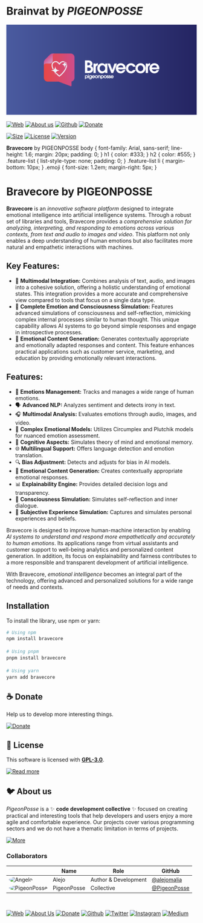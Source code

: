 # Brainvat by _PIGEONPOSSE_

[![HEADER](docs/banner.png)](https://npmjs.com/package/brainvat)

[![Web](https://img.shields.io/badge/Web-grey?style=flat-square)](https://pigeonposse.com/)
[![About us](https://img.shields.io/badge/About%20us-grey?style=flat-square)](https://pigeonposse.com/?popup=about)
[![Github](https://img.shields.io/badge/Github-grey?style=flat-square)](https://github.com/pigeon-posse)
[![Donate](https://img.shields.io/badge/Donate-pink?style=flat-square)](https://pigeonposse.com/?popup=donate)

[![Size](https://img.shields.io/bundlephobia/minzip/brainvat)](https://npmjs.com/package/brainvat)
[![License](https://img.shields.io/github/license/pigeonposse/personality?color=blue&label=License&style=flat-square)](https://npmjs.com/package/brainvat)
[![Version](https://img.shields.io/npm/v/brainvat?color=a1b858&label&style=flat-square)](https://npmjs.com/package/brainvat)





  **Bravecore** by PIGEONPOSSE body { font-family: Arial, sans-serif; line-height: 1.6; margin: 20px; padding: 0; } h1 { color: #333; } h2 { color: #555; } .feature-list { list-style-type: none; padding: 0; } .feature-list li { margin-bottom: 10px; } .emoji { font-size: 1.2em; margin-right: 5px; }

# Bravecore by PIGEONPOSSE

**Bravecore** is an *innovative software platform* designed to integrate emotional intelligence into artificial intelligence systems. Through a robust set of libraries and tools, Bravecore provides a *comprehensive solution for analyzing, interpreting, and responding to emotions across various contexts, from text and audio to images and video*. This platform not only enables a deep understanding of human emotions but also facilitates more natural and empathetic interactions with machines.

## Key Features:

*   💖 **Multimodal Integration:** Combines analysis of text, audio, and images into a cohesive solution, offering a holistic understanding of emotional states. This integration provides a more accurate and comprehensive view compared to tools that focus on a single data type.
*   🧠 **Complete Emotion and Consciousness Simulation:** Features advanced simulations of consciousness and self-reflection, mimicking complex internal processes similar to human thought. This unique capability allows AI systems to go beyond simple responses and engage in introspective processes.
*   📝 **Emotional Content Generation:** Generates contextually appropriate and emotionally adapted responses and content. This feature enhances practical applications such as customer service, marketing, and education by providing emotionally relevant interactions.

## Features:

*   💖 **Emotions Management:** Tracks and manages a wide range of human emotions.
*   🗣️ **Advanced NLP:** Analyzes sentiment and detects irony in text.
*   🎧 **Multimodal Analysis:** Evaluates emotions through audio, images, and video.
*   🧩 **Complex Emotional Models:** Utilizes Circumplex and Plutchik models for nuanced emotion assessment.
*   🧠 **Cognitive Aspects:** Simulates theory of mind and emotional memory.
*   🌐 **Multilingual Support:** Offers language detection and emotion translation.
*   🔍 **Bias Adjustment:** Detects and adjusts for bias in AI models.
*   📝 **Emotional Content Generation:** Creates contextually appropriate emotional responses.
*   📊 **Explainability Engine:** Provides detailed decision logs and transparency.
*   🤖 **Consciousness Simulation:** Simulates self-reflection and inner dialogue.
*   🌟 **Subjective Experience Simulation:** Captures and simulates personal experiences and beliefs.

Bravecore is designed to improve human-machine interaction by enabling *AI systems to understand and respond more empathetically and accurately to human emotions*. Its applications range from virtual assistants and customer support to well-being analytics and personalized content generation. In addition, its focus on explainability and fairness contributes to a more responsible and transparent development of artificial intelligence.

With Bravecore, *emotional intelligence* becomes an integral part of the technology, offering advanced and personalized solutions for a wide range of needs and contexts.

## Installation

To install the library, use npm or yarn:

```bash
# Using npm
npm install bravecore

# Using pnpm
pnpm install bravecore

# Using yarn
yarn add bravecore
```

## ☕ Donate

Help us to develop more interesting things.

[![Donate](https://img.shields.io/badge/Donate-grey?style=for-the-badge)](https://pigeonposse.com/?popup=donate)

## 📜 License

This software is licensed with **[GPL-3.0](/LICENSE)**.

[![Read more](https://img.shields.io/badge/Read-more-grey?style=for-the-badge)](/LICENSE)

## 🐦 About us

*PigeonPosse* is a ✨ **code development collective** ✨ focused on creating practical and interesting tools that help developers and users enjoy a more agile and comfortable experience. Our projects cover various programming sectors and we do not have a thematic limitation in terms of projects.

[![More](https://img.shields.io/badge/Read-more-grey?style=for-the-badge)](https://github.com/pigeonposse)

### Collaborators

|                                                                                    | Name        | Role         | GitHub                                         |
| ---------------------------------------------------------------------------------- | ----------- | ------------ | ---------------------------------------------- |
| <img src="https://github.com/alejomalia.png?size=72" alt="Angelo" style="border-radius:100%"/> | Alejo |   Author & Development   | [@alejomalia](https://github.com/alejomalia) |
| <img src="https://github.com/PigeonPosse.png?size=72" alt="PigeonPosse" style="border-radius:100%"/> | PigeonPosse | Collective | [@PigeonPosse](https://github.com/PigeonPosse) |

<br>
<p align="center">

[![Web](https://img.shields.io/badge/Web-grey?style=for-the-badge&logoColor=white)](https://pigeonposse.com)
[![About Us](https://img.shields.io/badge/About%20Us-grey?style=for-the-badge&logoColor=white)](https://pigeonposse.com?popup=about)
[![Donate](https://img.shields.io/badge/Donate-pink?style=for-the-badge&logoColor=white)](https://pigeonposse.com/?popup=donate)
[![Github](https://img.shields.io/badge/Github-black?style=for-the-badge&logo=github&logoColor=white)](https://github.com/pigeonposse)
[![Twitter](https://img.shields.io/badge/Twitter-black?style=for-the-badge&logo=twitter&logoColor=white)](https://twitter.com/pigeonposse_)
[![Instagram](https://img.shields.io/badge/Instagram-black?style=for-the-badge&logo=instagram&logoColor=white)](https://www.instagram.com/pigeon.posse/)
[![Medium](https://img.shields.io/badge/Medium-black?style=for-the-badge&logo=medium&logoColor=white)](https://medium.com/@pigeonposse)

</p>